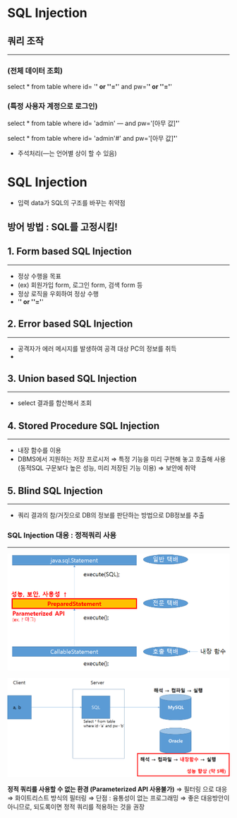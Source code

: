# SQL Injection



## 쿼리 조작

---

### (전체 데이터 조회)
select * from table 
where id= '**' or ''='**' and pw='**' or ''='**'

### (특정 사용자 계정으로 로그인)
select * from table 
where id= 'admin'  — and pw='[아무 값]**'**'

select * from table 
where id= 'admin'#' and pw='[아무 값]**'**'

- 주석처리(—는 언어별 상이 할 수 있음)

# SQL Injection

- 입력 data가 SQL의 구조를 바꾸는 취약점

방어 방법 : SQL를 고정시킴!
 - 

## 1. Form based SQL Injection

---

- 정상 수행을 목표
- (ex) 회원가입 form, 로그인 form, 검색 form 등
- 정상 로직을 우회하여 정상 수행
- '**' or ''='**'

## 2. Error based SQL Injection

---

- 공격자가 에러 메시지를 발생하여 공격 대상 PC의 정보를 취득
- 

## 3. Union based SQL Injection

---

- select 결과를 합산해서 조회

## 4. Stored Procedure SQL Injection

---

- 내장 함수를 이용
- DBMS에서 지원하는 저장 프로시저
⇒ 특정 기능을 미리 구현해 놓고 호출해 사용 (동적SQL 구문보다 높은 성능, 미리 저장된 기능 이용)
⇒ 보안에 취약

## 5. Blind SQL Injection

---

- 쿼리 결과의 참/거짓으로 DB의 정보를 판단하는 방법으로 DB정보를 추출

### SQL Injection 대응 : 정적쿼리 사용

---

![SQL%20Injection/Untitled.png](SQL%20Injection/Untitled.png)

![SQL%20Injection/Untitled%201.png](SQL%20Injection/Untitled%201.png)

**정적 쿼리를 사용할 수 없는 환경 (Parameterized API 사용불가)**
 ⇒ 필터링 으로 대응 
 ⇒ 화이트리스트 방식의 필터링
 ⇒ 단점 : 융통성이 없는 프로그래밍
 ⇒ 좋은 대응방안이 아니므로, 되도록이면 정적 쿼리를 적용하는 것을 권장